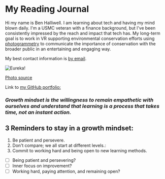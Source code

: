 # My Reading Journal

Hi my name is Ben Halliwell. I am learning about tech and having my mind blown daily. I'm a USMC veteran with a finance background, but I've been consistently impressed by the reach and impact that tech has. My long-term goal is to work in VR supporting environmental conservation efforts using [photogrammetry](https://blog.unity.com/aec/the-power-of-photogrammetry-simulating-the-real-world-in-vr) to communicate the importance of conservation with the broader public in an entertaining and engaging way.

My best contact information is [by email](bkhalliwell@outlook.com).

![Eureka!](https://user-images.githubusercontent.com/121691988/221251328-d20f795d-77ea-4090-a76b-c607468033e2.jpg)

[Photo source](https://unsplash.com/photos/eWuc6TXc8Ok?utm_source=unsplash&utm_medium=referral&utm_content=creditShareLink)

Link to [my GitHub portfolio:](https://github.com/halliwellb)

### *Growth mindset is the willingness to remain empathetic with ourselves and understand that learning is a process that takes time, not an instant action.*

## 3 Reminders to stay in a growth mindset:

1. Be patient and persevere.
2. Don't compare; we all start at different levels.:
3. Commit to working hard and being open to new learning methods.

- [ ] Being patient and persevering?
- [ ] Inner focus on improvement?
- [ ] Working hard, paying attention, and remaining open?
